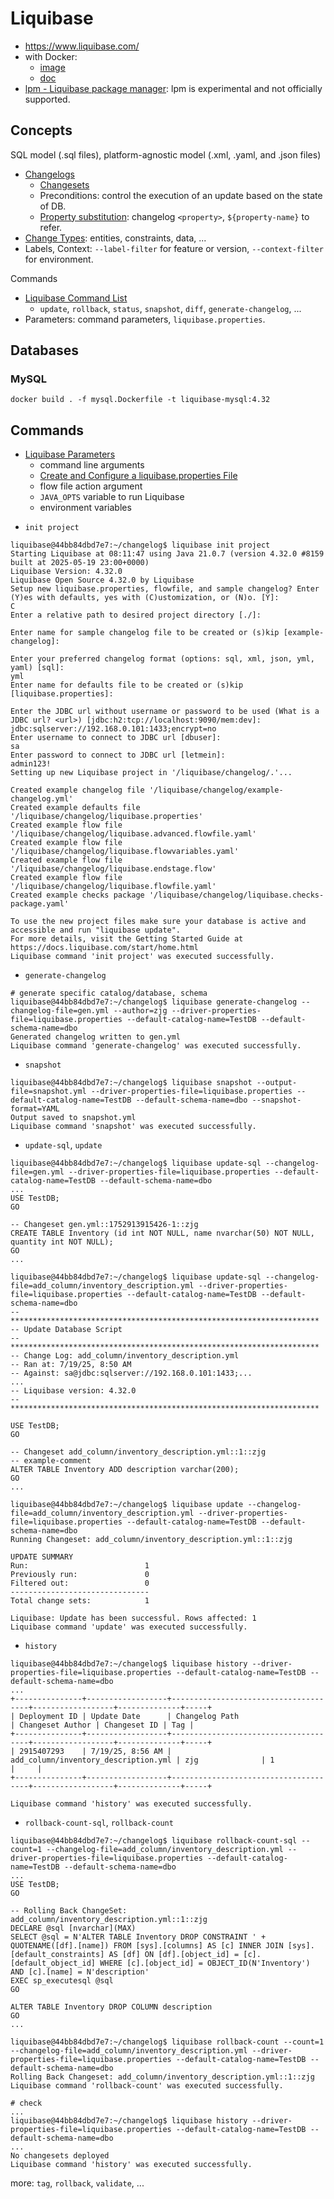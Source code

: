 # Liquibase
* https://www.liquibase.com/
* with Docker:
  * [image](https://hub.docker.com/r/liquibase/liquibase)
  * [doc](https://docs.liquibase.com/workflows/liquibase-community/using-liquibase-and-docker.html)
* [lpm - Liquibase package manager](https://github.com/liquibase/liquibase-package-manager): lpm is experimental and not officially supported.

## Concepts

SQL model (.sql files), platform-agnostic model (.xml, .yaml, and .json files)
* [Changelogs](https://docs.liquibase.com/concepts/changelogs/home.html)
  * [Changesets](https://docs.liquibase.com/concepts/changelogs/changeset.html)
  * Preconditions: control the execution of an update based on the state of DB.
  * [Property substitution](https://docs.liquibase.com/concepts/changelogs/property-substitution.html): changelog `<property>`, `${property-name}` to refer.
* [Change Types](https://docs.liquibase.com/change-types/home.html): entities, constraints, data, ...
* Labels, Context: `--label-filter` for feature or version, `--context-filter` for environment.

Commands
* [Liquibase Command List](https://docs.liquibase.com/commands/command-list.html)
  * `update`, `rollback`, `status`, `snapshot`, `diff`, `generate-changelog`, ...
* Parameters: command parameters, `liquibase.properties`.

## Databases

### MySQL

```shell
docker build . -f mysql.Dockerfile -t liquibase-mysql:4.32
```

## Commands

* [Liquibase Parameters](https://docs.liquibase.com/parameters/home.html)
  * command line arguments
  * [Create and Configure a liquibase.properties File](https://docs.liquibase.com/concepts/connections/creating-config-properties.html)
  * flow file action argument
  * `JAVA_OPTS` variable to run Liquibase
  * environment variables
  
- `init project`
```shell
liquibase@44bb84dbd7e7:~/changelog$ liquibase init project
Starting Liquibase at 08:11:47 using Java 21.0.7 (version 4.32.0 #8159 built at 2025-05-19 23:00+0000)
Liquibase Version: 4.32.0
Liquibase Open Source 4.32.0 by Liquibase
Setup new liquibase.properties, flowfile, and sample changelog? Enter (Y)es with defaults, yes with (C)ustomization, or (N)o. [Y]: 
C
Enter a relative path to desired project directory [./]: 

Enter name for sample changelog file to be created or (s)kip [example-changelog]: 

Enter your preferred changelog format (options: sql, xml, json, yml, yaml) [sql]: 
yml
Enter name for defaults file to be created or (s)kip [liquibase.properties]: 

Enter the JDBC url without username or password to be used (What is a JDBC url? <url>) [jdbc:h2:tcp://localhost:9090/mem:dev]: 
jdbc:sqlserver://192.168.0.101:1433;encrypt=no
Enter username to connect to JDBC url [dbuser]: 
sa
Enter password to connect to JDBC url [letmein]: 
admin123!
Setting up new Liquibase project in '/liquibase/changelog/.'...

Created example changelog file '/liquibase/changelog/example-changelog.yml'
Created example defaults file '/liquibase/changelog/liquibase.properties'
Created example flow file '/liquibase/changelog/liquibase.advanced.flowfile.yaml'
Created example flow file '/liquibase/changelog/liquibase.flowvariables.yaml'
Created example flow file '/liquibase/changelog/liquibase.endstage.flow'
Created example flow file '/liquibase/changelog/liquibase.flowfile.yaml'
Created example checks package '/liquibase/changelog/liquibase.checks-package.yaml'

To use the new project files make sure your database is active and accessible and run "liquibase update".
For more details, visit the Getting Started Guide at https://docs.liquibase.com/start/home.html
Liquibase command 'init project' was executed successfully.
```

- `generate-changelog`
```shell
# generate specific catalog/database, schema
liquibase@44bb84dbd7e7:~/changelog$ liquibase generate-changelog --changelog-file=gen.yml --author=zjg --driver-properties-file=liquibase.properties --default-catalog-name=TestDB --default-schema-name=dbo
Generated changelog written to gen.yml
Liquibase command 'generate-changelog' was executed successfully.
```

- `snapshot`
```shell
liquibase@44bb84dbd7e7:~/changelog$ liquibase snapshot --output-file=snapshot.yml --driver-properties-file=liquibase.properties --default-catalog-name=TestDB --default-schema-name=dbo --snapshot-format=YAML
Output saved to snapshot.yml
Liquibase command 'snapshot' was executed successfully.
```

- `update-sql`, `update`
```shell
liquibase@44bb84dbd7e7:~/changelog$ liquibase update-sql --changelog-file=gen.yml --driver-properties-file=liquibase.properties --default-catalog-name=TestDB --default-schema-name=dbo
...
USE TestDB;
GO

-- Changeset gen.yml::1752913915426-1::zjg
CREATE TABLE Inventory (id int NOT NULL, name nvarchar(50) NOT NULL, quantity int NOT NULL);
GO
...

liquibase@44bb84dbd7e7:~/changelog$ liquibase update-sql --changelog-file=add_column/inventory_description.yml --driver-properties-file=liquibase.properties --default-catalog-name=TestDB --default-schema-name=dbo
-- *********************************************************************
-- Update Database Script
-- *********************************************************************
-- Change Log: add_column/inventory_description.yml
-- Ran at: 7/19/25, 8:50 AM
-- Against: sa@jdbc:sqlserver://192.168.0.101:1433;...
...
-- Liquibase version: 4.32.0
-- *********************************************************************

USE TestDB;
GO

-- Changeset add_column/inventory_description.yml::1::zjg
-- example-comment
ALTER TABLE Inventory ADD description varchar(200);
GO
...

liquibase@44bb84dbd7e7:~/changelog$ liquibase update --changelog-file=add_column/inventory_description.yml --driver-properties-file=liquibase.properties --default-catalog-name=TestDB --default-schema-name=dbo
Running Changeset: add_column/inventory_description.yml::1::zjg

UPDATE SUMMARY
Run:                          1
Previously run:               0
Filtered out:                 0
-------------------------------
Total change sets:            1

Liquibase: Update has been successful. Rows affected: 1
Liquibase command 'update' was executed successfully.
```

- `history`
```shell
liquibase@44bb84dbd7e7:~/changelog$ liquibase history --driver-properties-file=liquibase.properties --default-catalog-name=TestDB --default-schema-name=dbo
...
+---------------+------------------+--------------------------------------+------------------+--------------+-----+
| Deployment ID | Update Date      | Changelog Path                       | Changeset Author | Changeset ID | Tag |
+---------------+------------------+--------------------------------------+------------------+--------------+-----+
| 2915407293    | 7/19/25, 8:56 AM | add_column/inventory_description.yml | zjg              | 1            |     |
+---------------+------------------+--------------------------------------+------------------+--------------+-----+

Liquibase command 'history' was executed successfully.
```

- `rollback-count-sql`, `rollback-count`
```shell
liquibase@44bb84dbd7e7:~/changelog$ liquibase rollback-count-sql --count=1 --changelog-file=add_column/inventory_description.yml --driver-properties-file=liquibase.properties --default-catalog-name=TestDB --default-schema-name=dbo
...
USE TestDB;
GO

-- Rolling Back ChangeSet: add_column/inventory_description.yml::1::zjg
DECLARE @sql [nvarchar](MAX)
SELECT @sql = N'ALTER TABLE Inventory DROP CONSTRAINT ' + QUOTENAME([df].[name]) FROM [sys].[columns] AS [c] INNER JOIN [sys].[default_constraints] AS [df] ON [df].[object_id] = [c].[default_object_id] WHERE [c].[object_id] = OBJECT_ID(N'Inventory') AND [c].[name] = N'description'
EXEC sp_executesql @sql
GO

ALTER TABLE Inventory DROP COLUMN description
GO
...

liquibase@44bb84dbd7e7:~/changelog$ liquibase rollback-count --count=1 --changelog-file=add_column/inventory_description.yml --driver-properties-file=liquibase.properties --default-catalog-name=TestDB --default-schema-name=dbo
Rolling Back Changeset: add_column/inventory_description.yml::1::zjg
Liquibase command 'rollback-count' was executed successfully.

# check
...
liquibase@44bb84dbd7e7:~/changelog$ liquibase history --driver-properties-file=liquibase.properties --default-catalog-name=TestDB --default-schema-name=dbo
...
No changesets deployed
Liquibase command 'history' was executed successfully.
```

more: `tag`, `rollback`, `validate`, ...